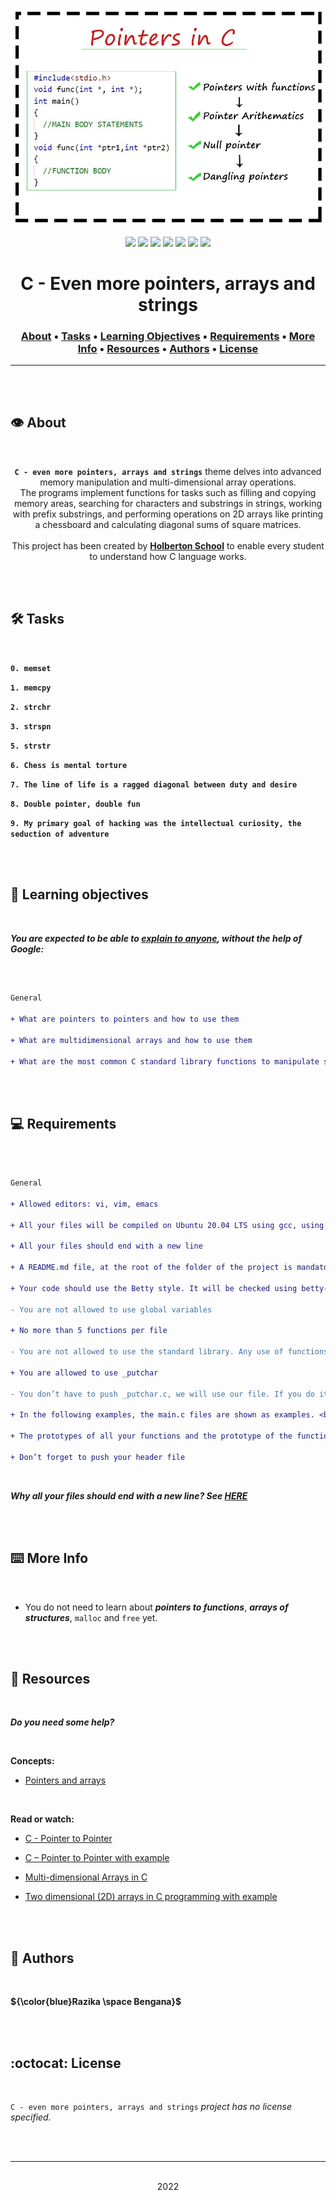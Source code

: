 <div align="center">
<br>

![Even_more_pointers_arrays_strings.png](README-image/even_more_pointers_arrays_strings.png)

</div>


<p align="center">
<img src="https://img.shields.io/badge/-C-yellow">
<img src="https://img.shields.io/badge/-Linux-lightgrey">
<img src="https://img.shields.io/badge/-WSL-brown">
<img src="https://img.shields.io/badge/-Ubuntu%2020.04.4%20LTS-orange">
<img src="https://img.shields.io/badge/-JetBrains-blue">
<img src="https://img.shields.io/badge/-Holberton%20School-red">
<img src="https://img.shields.io/badge/License-not%20specified-brightgreen">
</p>


<h1 align="center"> C - Even more pointers, arrays and strings </h1>


<h3 align="center">
<a href="https://github.com/RazikaBengana/holbertonschool-low_level_programming/tree/main/even_more_pointers_arrays_strings#eye-about">About</a> •
<a href="https://github.com/RazikaBengana/holbertonschool-low_level_programming/tree/main/even_more_pointers_arrays_strings#hammer_and_wrench-tasks">Tasks</a> •
<a href="https://github.com/RazikaBengana/holbertonschool-low_level_programming/tree/main/even_more_pointers_arrays_strings#memo-learning-objectives">Learning Objectives</a> •
<a href="https://github.com/RazikaBengana/holbertonschool-low_level_programming/tree/main/even_more_pointers_arrays_strings#computer-requirements">Requirements</a> •
<a href="https://github.com/RazikaBengana/holbertonschool-low_level_programming/tree/main/even_more_pointers_arrays_strings#keyboard-more-info">More Info</a> •
<a href="https://github.com/RazikaBengana/holbertonschool-low_level_programming/tree/main/even_more_pointers_arrays_strings#mag_right-resources">Resources</a> •
<a href="https://github.com/RazikaBengana/holbertonschool-low_level_programming/tree/main/even_more_pointers_arrays_strings#bust_in_silhouette-authors">Authors</a> •
<a href="https://github.com/RazikaBengana/holbertonschool-low_level_programming/tree/main/even_more_pointers_arrays_strings#octocat-license">License</a>
</h3>

---

<!-- ------------------------------------------------------------------------------------------------- -->

<br>
<br>

## :eye: About

<br>

<div align="center">

**`C - even more pointers, arrays and strings`** theme delves into advanced memory manipulation and multi-dimensional array operations.
<br>
The programs implement functions for tasks such as filling and copying memory areas, searching for characters and substrings in strings, working with prefix substrings, and performing operations on 2D arrays like printing a chessboard and calculating diagonal sums of square matrices.
<br>
<br>
This project has been created by **[Holberton School](https://www.holbertonschool.com/about-holberton)** to enable every student to understand how C language works.

</div>

<br>
<br>

<!-- ------------------------------------------------------------------------------------------------- -->

## :hammer_and_wrench: Tasks

<br>

**`0. memset`**

**`1. memcpy`**

**`2. strchr`**

**`3. strspn`**

**`5. strstr`**

**`6. Chess is mental torture`**

**`7. The line of life is a ragged diagonal between duty and desire`**

**`8. Double pointer, double fun`**

**`9. My primary goal of hacking was the intellectual curiosity, the seduction of adventure`**

<br>
<br>

<!-- ------------------------------------------------------------------------------------------------- -->

## :memo: Learning objectives

<br>

**_You are expected to be able to [explain to anyone](https://fs.blog/feynman-learning-technique/), without the help of Google:_**

<br>

```diff

General

+ What are pointers to pointers and how to use them

+ What are multidimensional arrays and how to use them

+ What are the most common C standard library functions to manipulate strings

```

<br>
<br>

<!-- ------------------------------------------------------------------------------------------------- -->

## :computer: Requirements

<br>

```diff

General

+ Allowed editors: vi, vim, emacs

+ All your files will be compiled on Ubuntu 20.04 LTS using gcc, using the options -Wall -Werror -Wextra -pedantic -std=gnu89

+ All your files should end with a new line

+ A README.md file, at the root of the folder of the project is mandatory

+ Your code should use the Betty style. It will be checked using betty-style.pl and betty-doc.pl

- You are not allowed to use global variables

+ No more than 5 functions per file

- You are not allowed to use the standard library. Any use of functions like printf, puts, etc… is forbidden

+ You are allowed to use _putchar

- You don’t have to push _putchar.c, we will use our file. If you do it won’t be taken into account

+ In the following examples, the main.c files are shown as examples. <br> You can use them to test your functions, but you don’t have to push them to your repo (if you do we won’t take them into account). <br> We will use our own main.c files at compilation. <br> Our main.c files might be different from the one shown in the examples

+ The prototypes of all your functions and the prototype of the function _putchar should be included in your header file called main.h

+ Don’t forget to push your header file

```

<br>

**_Why all your files should end with a new line? See [HERE](https://unix.stackexchange.com/questions/18743/whats-the-point-in-adding-a-new-line-to-the-end-of-a-file/18789)_**

<br>
<br>

<!-- ------------------------------------------------------------------------------------------------- -->

## :keyboard: More Info

<br>

- You do not need to learn about **_pointers to functions_**, **_arrays of structures_**, `malloc` and `free` yet.

<br>
<br>

<!-- ------------------------------------------------------------------------------------------------- -->

## :mag_right: Resources

<br>

**_Do you need some help?_**

<br>

**Concepts:**

* [Pointers and arrays](https://drive.google.com/file/d/13HtlSb-6sy1FirR_FGWSNMEwR4IDe1LC/view?usp=sharing)

<br>

**Read or watch:**

* [C - Pointer to Pointer](https://www.tutorialspoint.com/cprogramming/c_pointer_to_pointer.htm)

* [C – Pointer to Pointer with example](https://beginnersbook.com/2014/01/c-pointer-to-pointer/)

* [Multi-dimensional Arrays in C](https://www.tutorialspoint.com/cprogramming/c_multi_dimensional_arrays.htm)

* [Two dimensional (2D) arrays in C programming with example](https://beginnersbook.com/2014/01/2d-arrays-in-c-example/)

<br>
<br>

<!-- ------------------------------------------------------------------------------------------------- -->

## :bust_in_silhouette: Authors

<br>

**${\color{blue}Razika \space Bengana}$**

<br>
<br>

<!-- ------------------------------------------------------------------------------------------------- -->

## :octocat: License

<br>

```C - even more pointers, arrays and strings``` _project has no license specified._

<br>
<br>

---

<p align="center"><br>2022</p>